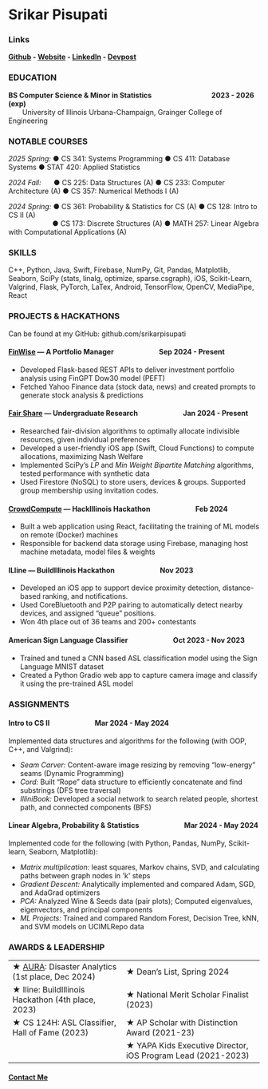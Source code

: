 
# Srikar Pisupati

### Links

**[Github](http://github.com/srikarpisupati) - [Website](https://srikarpisupati.github.io/) - [LinkedIn](http://linkedin.com/in/srikar-pisupati) - [Devpost](http://devpost.com/srikarp)**

### EDUCATION

**BS Computer Science & Minor in Statistics**  &emsp;&emsp;&emsp;&emsp;&emsp;&emsp;&emsp;&emsp; **2023 - 2026 (exp)**
<br>&emsp;&emsp;University of Illinois Urbana-Champaign, Grainger College of Engineering

### NOTABLE COURSES

_2025 Spring:_ ● CS 341: Systems Programming ● CS 411: Database Systems ● STAT 420: Applied Statistics

_2024 Fall:_ &ensp;&emsp;● CS 225: Data Structures (A) ● CS 233: Computer Architecture (A) ● CS 357: Numerical Methods I (A)

_2024 Spring:_ ● CS 361: Probability & Statistics for CS (A) ● CS 128: Intro to CS II (A)
<br>&emsp;&emsp;&emsp;&emsp;&emsp;&emsp;  ● CS 173: Discrete Structures (A) ● MATH 257: Linear Algebra with Computational Applications (A)
  
### SKILLS
C++, Python, Java, Swift, Firebase, NumPy, Git, Pandas, Matplotlib, Seaborn, SciPy (stats, linalg, optimize, sparse.csgraph), iOS, Scikit-Learn, Valgrind, Flask, PyTorch,  LaTex, Android, TensorFlow, OpenCV, MediaPipe, React

### PROJECTS & HACKATHONS

Can be found at my GitHub: github.com/srikarpisupati

#### [FinWise](https://srikarpisupati.github.io/Finwise.pdf) — A Portfolio Manager &emsp;&emsp;&emsp;&emsp;&emsp;&emsp; Sep 2024 - Present
* Developed Flask-based REST APIs to deliver investment portfolio analysis using FinGPT Dow30 model (PEFT) 
* Fetched Yahoo Finance data (stock data, news) and created prompts to generate stock analysis & predictions

#### [Fair Share](https://srikarpisupati.github.io/FairShare.html) — Undergraduate Research &emsp;&emsp;&emsp;&emsp;&emsp;&emsp; Jan 2024 - Present
* Researched fair-division algorithms to optimally allocate indivisible resources, given individual preferences
* Developed a user-friendly iOS app (Swift, Cloud Functions) to compute allocations, maximizing Nash Welfare
* Implemented SciPy’s _LP_ and _Min Weight Bipartite Matching_ algorithms, tested performance with synthetic data
* Used Firestore (NoSQL) to store users, devices & groups. Supported group membership using invitation codes.

#### [CrowdCompute](https://devpost.com/software/crowdcompute-nyz3hg) — HackIllinois Hackathon &emsp;&emsp;&emsp;&emsp;&emsp;&emsp; Feb 2024
* Built a web application using React, facilitating the training of ML models on remote (Docker) machines
* Responsible for backend data storage using Firebase, managing host machine metadata, model files & weights

#### ILline — BuildIllinois Hackathon &emsp;&emsp;&emsp;&emsp;&emsp;&emsp; Nov 2023
* Developed an iOS app to support device proximity detection, distance-based ranking, and notifications.
* Used CoreBluetooth and P2P pairing to automatically detect nearby devices, and assigned “queue” positions.
* Won 4th place out of 36 teams and 200+ contestants

#### American Sign Language Classifier &emsp;&emsp;&emsp;&emsp;&emsp;&emsp; Oct 2023 - Nov 2023
* Trained and tuned a CNN based ASL classification model using the Sign Language MNIST dataset
* Created a Python Gradio web app to capture camera image and classify it using the pre-trained ASL model

### ASSIGNMENTS

#### Intro to CS II &emsp;&emsp;&emsp;&emsp;&emsp;&emsp; Mar 2024 - May 2024

Implemented data structures and algorithms for the following (with OOP, C++, and Valgrind):
* _Seam Carver:_ Content-aware image resizing by removing “low-energy” seams (Dynamic Programming) 
* _Cord:_ Built “Rope” data structure to efficiently concatenate and find substrings (DFS tree traversal)
* _IlliniBook:_ Developed a social network to search related people, shortest path, and connected components (BFS)

#### Linear Algebra, Probability & Statistics &emsp;&emsp;&emsp;&emsp;&emsp;&emsp; Mar 2024 - May 2024

Implemented code for the following (with Python, Pandas, NumPy, Scikit-learn, Seaborn, Matplotlib):
* _Matrix multiplication:_ least squares, Markov chains, SVD, and calculating paths between graph nodes in 'k' steps
* _Gradient Descent:_ Analytically implemented and compared Adam, SGD, and AdaGrad optimizers
* _PCA:_ Analyzed Wine & Seeds data (pair plots); Computed eigenvalues, eigenvectors, and principal components
* _ML Projects:_ Trained and compared Random Forest, Decision Tree, kNN, and SVM models on UCIMLRepo data

### AWARDS & LEADERSHIP

|||
|--|--|
| ★ [AURA](https://srikarpisupati.github.io/AURA.pdf): Disaster Analytics (1st place, Dec 2024) | ★ Dean’s List, Spring 2024 |
| ★ Iline: BuildIllinois Hackathon (4th place, 2023) | ★ National Merit Scholar Finalist (2023) |
| ★ CS 124H: ASL Classifier, Hall of Fame (2023) | ★ AP Scholar with Distinction Award (2021-23) |
|  | ★ YAPA Kids Executive Director, iOS Program Lead (2021-2023) |

#### [Contact Me](contact.md)

